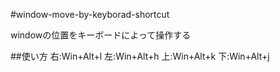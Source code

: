 #window-move-by-keyborad-shortcut

windowの位置をキーボードによって操作する

##使い方
右:Win+Alt+l
左:Win+Alt+h
上:Win+Alt+k
下:Win+Alt+j
